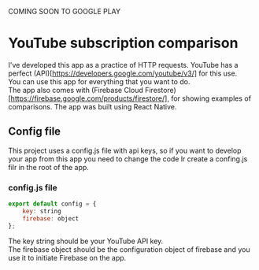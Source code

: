 COMING SOON TO GOOGLE PLAY  
# YouTube subscription comparison
I've developed this app as a practice of HTTP requests.
YouTube has a perfect (API)[https://developers.google.com/youtube/v3/] for this use.  
You can use this app for everything that you want to do.  
The app also comes with (Firebase Cloud Firestore)[https://firebase.google.com/products/firestore/], for showing examples of comparisons.
The app was built using React Native.
## Config file
This project uses a config.js file with api keys, so if you want to develop your app from this app you need to change the code lr create a confing.js filr in the root of the app.  
### config.js file
```javascript
export default config = {
    key: string
    firebase: object
};
```
The key string should be your YouTube API key.  
The firebase object should be the configuration object of firebase and you use it to initiate Firebase on the app.
